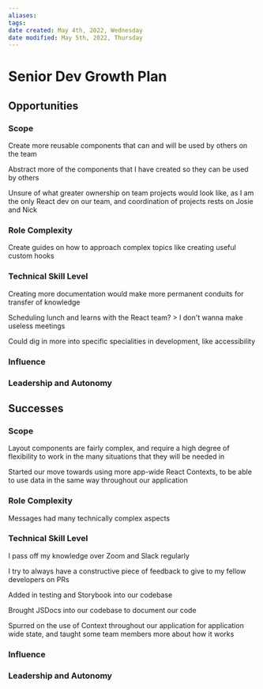 ```yaml
---
aliases: 
tags: 
date created: May 4th, 2022, Wednesday
date modified: May 5th, 2022, Thursday
---
```


# Senior Dev Growth Plan

## Opportunities

### Scope

Create more reusable components that can and will be used by others on the team

Abstract more of the components that I have created so they can be used by others

Unsure of what greater ownership on team projects would look like, as I am the only React dev on our team, and coordination of projects rests on Josie and Nick

### Role Complexity

Create guides on how to approach complex topics like creating useful custom hooks

### Technical Skill Level

Creating more documentation would make more permanent conduits for transfer of knowledge

Scheduling lunch and learns with the React team?
	> I don't wanna make useless meetings
	
Could dig in more into specific specialities in development, like accessibility

### Influence

### Leadership and Autonomy

## Successes

### Scope

Layout components are fairly complex, and require a high degree of flexibility to work in the many situations that they will be needed in

Started our move towards using more app-wide React Contexts, to be able to use data in the same way throughout our application

### Role Complexity

Messages had many technically complex aspects

### Technical Skill Level

I pass off my knowledge over Zoom and Slack regularly

I try to always have a constructive piece of feedback to give to my fellow developers on PRs

Added in testing and Storybook into our codebase

Brought JSDocs into our codebase to document our code

Spurred on the use of Context throughout our application for application wide state, and taught some team members more about how it works

### Influence

### Leadership and Autonomy
